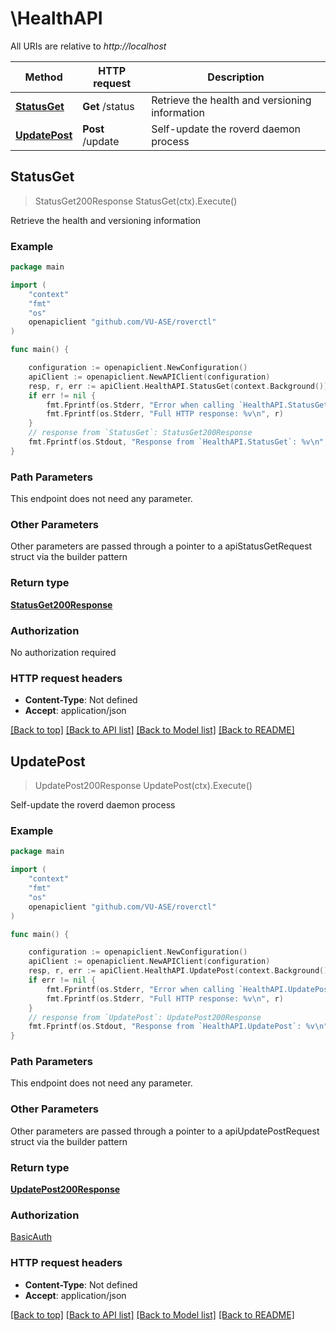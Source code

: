 # \HealthAPI

All URIs are relative to *http://localhost*

Method | HTTP request | Description
------------- | ------------- | -------------
[**StatusGet**](HealthAPI.md#StatusGet) | **Get** /status | Retrieve the health and versioning information
[**UpdatePost**](HealthAPI.md#UpdatePost) | **Post** /update | Self-update the roverd daemon process



## StatusGet

> StatusGet200Response StatusGet(ctx).Execute()

Retrieve the health and versioning information

### Example

```go
package main

import (
	"context"
	"fmt"
	"os"
	openapiclient "github.com/VU-ASE/roverctl"
)

func main() {

	configuration := openapiclient.NewConfiguration()
	apiClient := openapiclient.NewAPIClient(configuration)
	resp, r, err := apiClient.HealthAPI.StatusGet(context.Background()).Execute()
	if err != nil {
		fmt.Fprintf(os.Stderr, "Error when calling `HealthAPI.StatusGet``: %v\n", err)
		fmt.Fprintf(os.Stderr, "Full HTTP response: %v\n", r)
	}
	// response from `StatusGet`: StatusGet200Response
	fmt.Fprintf(os.Stdout, "Response from `HealthAPI.StatusGet`: %v\n", resp)
}
```

### Path Parameters

This endpoint does not need any parameter.

### Other Parameters

Other parameters are passed through a pointer to a apiStatusGetRequest struct via the builder pattern


### Return type

[**StatusGet200Response**](StatusGet200Response.md)

### Authorization

No authorization required

### HTTP request headers

- **Content-Type**: Not defined
- **Accept**: application/json

[[Back to top]](#) [[Back to API list]](../README.md#documentation-for-api-endpoints)
[[Back to Model list]](../README.md#documentation-for-models)
[[Back to README]](../README.md)


## UpdatePost

> UpdatePost200Response UpdatePost(ctx).Execute()

Self-update the roverd daemon process

### Example

```go
package main

import (
	"context"
	"fmt"
	"os"
	openapiclient "github.com/VU-ASE/roverctl"
)

func main() {

	configuration := openapiclient.NewConfiguration()
	apiClient := openapiclient.NewAPIClient(configuration)
	resp, r, err := apiClient.HealthAPI.UpdatePost(context.Background()).Execute()
	if err != nil {
		fmt.Fprintf(os.Stderr, "Error when calling `HealthAPI.UpdatePost``: %v\n", err)
		fmt.Fprintf(os.Stderr, "Full HTTP response: %v\n", r)
	}
	// response from `UpdatePost`: UpdatePost200Response
	fmt.Fprintf(os.Stdout, "Response from `HealthAPI.UpdatePost`: %v\n", resp)
}
```

### Path Parameters

This endpoint does not need any parameter.

### Other Parameters

Other parameters are passed through a pointer to a apiUpdatePostRequest struct via the builder pattern


### Return type

[**UpdatePost200Response**](UpdatePost200Response.md)

### Authorization

[BasicAuth](../README.md#BasicAuth)

### HTTP request headers

- **Content-Type**: Not defined
- **Accept**: application/json

[[Back to top]](#) [[Back to API list]](../README.md#documentation-for-api-endpoints)
[[Back to Model list]](../README.md#documentation-for-models)
[[Back to README]](../README.md)

